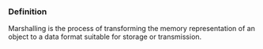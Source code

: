 ### Definition
Marshalling is the process of transforming the memory representation of an  
object to a data format suitable for storage or transmission.